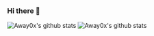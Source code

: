 ### Hi there 👋

![Away0x's github stats](https://github-readme-stats.vercel.app/api/top-langs?username=Away0x)
![Away0x's github stats](https://github-readme-stats.vercel.app/api?username=Away0x&show_icons=true&hide=prs)